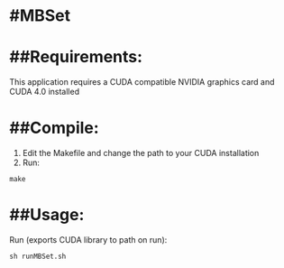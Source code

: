 #MBSet
=====

##Requirements:
=====
This application requires a CUDA compatible NVIDIA graphics card and CUDA 4.0 installed

##Compile:
=====
1. Edit the Makefile and change the path to your CUDA installation
2. Run:
```
make
```

##Usage:
=====

Run (exports CUDA library to path on run):
```
sh runMBSet.sh
```
